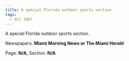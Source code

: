 ```yaml
---  
title: A special Florida outdoor sports section  
tags:  
  - Oct 1987  
---  
```

  
A special Florida outdoor sports section.  
  
Newspapers: **Miami Morning News or The Miami Herald**  
  
Page: **N/A**, Section: **N/A** 
